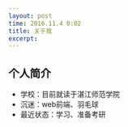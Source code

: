 ```yaml
---
layout: post
time: 2016.11.4 0:02
title: 关于我
excerpt:
---
```


## 个人简介 ##
- 学校：目前就读于湛江师范学院  
- 沉迷：web前端、羽毛球
- 最近状态：学习、准备考研